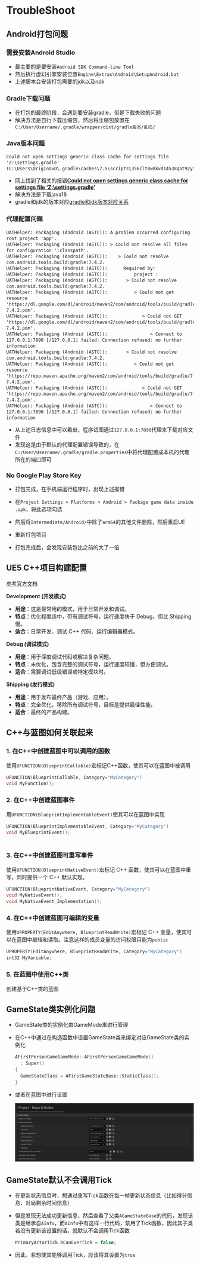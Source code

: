 # TroubleShoot

## Android打包问题

### 需要安装Android Studio

- 最主要的是要安装`Android SDK Command-line Tool`
- 然后执行虚幻引擎安装位置`Engine\Extras\Android\SetupAndroid.bat`
- 上述脚本会安装打包需要的jdk以及ndk

### Gradle下载问题

- 在打包的最终阶段，会遇到要安装gradle，但是下载失败的问题
- 解决方法是自行下载压缩包，然后将压缩包放置在`C:/User/Username/.gradle/wrapper/dist/gradle版本/乱码/`

### Java版本问题

```
Could not open settings generic class cache for settings file 'Z:\settings.gradle' (C:\Users\OriginOvO\.gradle\caches\7.5\scripts\356clt8w0kvd14538qat92yfl).
```

- 网上找到了相关的报错[**Could not open settings generic class cache for settings file ‘Z:\settings.gradle’**](https://forums.unrealengine.com/t/could-not-open-settings-generic-class-cache-for-settings-file-z-settings-gradle/1603860)
- 解决方法是下载java18
- gradle和jdk的版本对应[gradle和jdk版本对应关系](https://www.cnblogs.com/zhangzaizz/p/18120393)

### 代理配置问题

```
UATHelper: Packaging (Android (ASTC)): A problem occurred configuring root project 'app'.
UATHelper: Packaging (Android (ASTC)): > Could not resolve all files for configuration ':classpath'.
UATHelper: Packaging (Android (ASTC)):    > Could not resolve com.android.tools.build:gradle:7.4.2.
UATHelper: Packaging (Android (ASTC)):      Required by:
UATHelper: Packaging (Android (ASTC)):          project :
UATHelper: Packaging (Android (ASTC)):       > Could not resolve com.android.tools.build:gradle:7.4.2.
UATHelper: Packaging (Android (ASTC)):          > Could not get resource 'https://dl.google.com/dl/android/maven2/com/android/tools/build/gradle/7.4.2/gradle-7.4.2.pom'.
UATHelper: Packaging (Android (ASTC)):             > Could not GET 'https://dl.google.com/dl/android/maven2/com/android/tools/build/gradle/7.4.2/gradle-7.4.2.pom'.
UATHelper: Packaging (Android (ASTC)):                > Connect to 127.0.0.1:7890 [/127.0.0.1] failed: Connection refused: no further information
UATHelper: Packaging (Android (ASTC)):       > Could not resolve com.android.tools.build:gradle:7.4.2.
UATHelper: Packaging (Android (ASTC)):          > Could not get resource 'https://repo.maven.apache.org/maven2/com/android/tools/build/gradle/7.4.2/gradle-7.4.2.pom'.
UATHelper: Packaging (Android (ASTC)):             > Could not GET 'https://repo.maven.apache.org/maven2/com/android/tools/build/gradle/7.4.2/gradle-7.4.2.pom'.
UATHelper: Packaging (Android (ASTC)):                > Connect to 127.0.0.1:7890 [/127.0.0.1] failed: Connection refused: no further information
```

- 从上述日志信息中可以看出，程序试图通过`127.0.0.1:7890`代理来下载对应文件
- 发现这是由于默认的代理配置错误导致的，在`C:/User/Username/.gradle/gradle.properties`中将代理配置成本机的代理所在的端口即可

### No Google Play Store Key

- 打包完成，在手机端运行程序时，出现上述报错
- 在`Project Settings > Platforms > Android > Package game data inside .apk`，将此选项勾选
- 然后将`Intermediate/Android/`中除了`arm64`的其他文件删除，然后重启UE
- 重新打包项目

- 打包完成后，会发现安装包比之前的大了一倍


## UE5 C++项目构建配置

[参考官方文档](https://dev.epicgames.com/documentation/zh-cn/unreal-engine/compiling-game-projects-in-unreal-engine-using-cplusplus)

**Development (开发模式)**

- **用途**：这是最常用的模式，用于日常开发和调试。
- **特点**：优化程度适中，带有调试符号，运行速度快于 Debug，但比 Shipping 慢。
- **适合**：日常开发、调试 C++ 代码、运行编辑器模式。

**Debug (调试模式)**

- **用途**：用于深度调试代码或解决复杂问题。
- **特点**：未优化，包含完整的调试符号，运行速度较慢，但方便调试。
- **适合**：需要调试低级错误或特定模块时。

**Shipping (发行模式)**

- **用途**：用于发布最终产品（游戏、应用）。
- **特点**：完全优化，移除所有调试符号，目标是提供最佳性能。
- **适合**：最终的产品构建。

## C++与蓝图如何关联起来

### 1. 在C++中创建蓝图中可以调用的函数

使用`UFUNCTION(BlueprintCallable)`宏标记C++函数，使其可以在蓝图中被调用

```c++
UFUNCTION(BlueprintCallable, Category="MyCategory")
void MyFunction();
```

### 2. 在C++中创建蓝图事件

用`UFUNCTION(BlueprintImplementableEvent)`使其可以在蓝图中实现

```c++
UFUNCTION(BlueprintImplementableEvent, Category="MyCategory")
void MyBlueprintEvent();
  
```

### 3. 在C++中创建蓝图可重写事件

使用`UFUNCTION(BlueprintNativeEvent)`宏标记 C++ 函数，使其可以在蓝图中重写，同时提供一个 C++ 默认实现。

```c++
UFUNCTION(BlueprintNativeEvent, Category="MyCategory")
void MyNativeEvent();
void MyNativeEvent_Implementation();
```

### 4. 在C++中创建蓝图可编辑的变量

使用`UPROPERTY(EditAnywhere, BlueprintReadWrite)`宏标记 C++ 变量，使其可以在蓝图中编辑和读取。注意这样的成员变量的访问权限只能为`public`

```c++
UPROPERTY(EditAnywhere, BlueprintReadWrite, Category="MyCategory")
int32 MyVariable;
```

### 5. 在蓝图中使用C++类

创建基于C++类的蓝图

## GameState类实例化问题

- GameState类的实例化由GameMode来进行管理

- 在C++中通过在构造函数中设置GameState类来绑定对应GameState类的实例化

  ```c++
  AFirstPersonGameGameMode::AFirstPersonGameGameMode()
  	: Super()
  {
  	GameStateClass = AFirstGameStateBase::StaticClass();
  }
  ```

- 或者在蓝图中进行设置

  <img src="../Images/Assignment2/SetGameStateForGameMode.png">

## GameState默认不会调用Tick

- 在更新状态信息时，想通过重写Tick函数在每一帧更新状态信息（比如得分信息、对局剩余时间信息）

- 但是发现无法成功更新信息，然后查看了父类`AGameStateBase`的代码，发现该类是继承自`AInfo`，而`AInfo`中有这样一行代码，禁用了Tick函数，因此其子类若没有更新该设置的话，就默认不会调用Tick函数

  ```c++
  PrimaryActorTick.bCanEverTick = false;
  ```

- 因此，若想使其能够调用Tick，应该将其设置为`true`